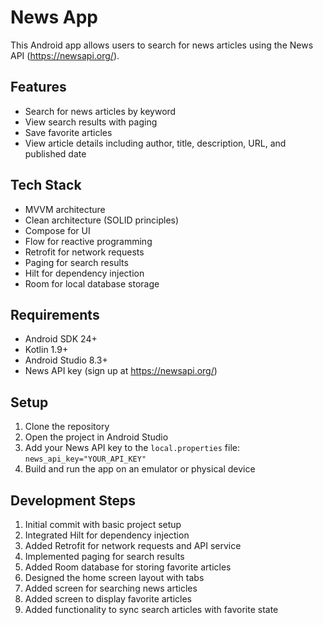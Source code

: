 # News App

This Android app allows users to search for news articles using the News API (https://newsapi.org/).

## Features

- Search for news articles by keyword
- View search results with paging
- Save favorite articles
- View article details including author, title, description, URL, and published date

## Tech Stack

- MVVM architecture
- Clean architecture (SOLID principles)
- Compose for UI
- Flow for reactive programming
- Retrofit for network requests
- Paging for search results
- Hilt for dependency injection
- Room for local database storage

## Requirements

- Android SDK 24+
- Kotlin 1.9+
- Android Studio 8.3+
- News API key (sign up at https://newsapi.org/)

## Setup

1. Clone the repository
2. Open the project in Android Studio
3. Add your News API key to the `local.properties` file: `news_api_key="YOUR_API_KEY"`
4. Build and run the app on an emulator or physical device

## Development Steps

1. Initial commit with basic project setup
2. Integrated Hilt for dependency injection
3. Added Retrofit for network requests and API service
4. Implemented paging for search results
5. Added Room database for storing favorite articles
6. Designed the home screen layout with tabs
7. Added screen for searching news articles
8. Added screen to display favorite articles
9. Added functionality to sync search articles with favorite state
